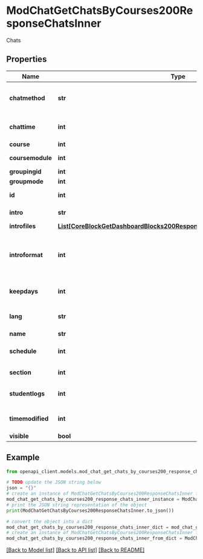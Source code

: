 # ModChatGetChatsByCourses200ResponseChatsInner

Chats

## Properties

Name | Type | Description | Notes
------------ | ------------- | ------------- | -------------
**chatmethod** | **str** | chat method (sockets, ajax, header_js) | [optional] [default to 'null']
**chattime** | **int** | chat time | [optional] [default to null]
**course** | **int** | Course id | [optional] 
**coursemodule** | **int** | Course module id | [optional] 
**groupingid** | **int** | Group id | [optional] 
**groupmode** | **int** | Group mode | [optional] 
**id** | **int** | Activity instance id | [optional] 
**intro** | **str** | Activity introduction | [optional] 
**introfiles** | [**List[CoreBlockGetDashboardBlocks200ResponseBlocksInnerContentsFilesInner]**](CoreBlockGetDashboardBlocks200ResponseBlocksInnerContentsFilesInner.md) |  | [optional] 
**introformat** | **int** | intro format (1 &#x3D; HTML, 0 &#x3D; MOODLE, 2 &#x3D; PLAIN, or 4 &#x3D; MARKDOWN) | [optional] 
**keepdays** | **int** | keep days | [optional] [default to null]
**lang** | **str** | Forced activity language | [optional] 
**name** | **str** | Activity name | [optional] 
**schedule** | **int** | schedule type | [optional] [default to null]
**section** | **int** | Course section id | [optional] 
**studentlogs** | **int** | student logs visible to everyone | [optional] [default to null]
**timemodified** | **int** | time of last modification | [optional] [default to null]
**visible** | **bool** | Visible | [optional] 

## Example

```python
from openapi_client.models.mod_chat_get_chats_by_courses200_response_chats_inner import ModChatGetChatsByCourses200ResponseChatsInner

# TODO update the JSON string below
json = "{}"
# create an instance of ModChatGetChatsByCourses200ResponseChatsInner from a JSON string
mod_chat_get_chats_by_courses200_response_chats_inner_instance = ModChatGetChatsByCourses200ResponseChatsInner.from_json(json)
# print the JSON string representation of the object
print(ModChatGetChatsByCourses200ResponseChatsInner.to_json())

# convert the object into a dict
mod_chat_get_chats_by_courses200_response_chats_inner_dict = mod_chat_get_chats_by_courses200_response_chats_inner_instance.to_dict()
# create an instance of ModChatGetChatsByCourses200ResponseChatsInner from a dict
mod_chat_get_chats_by_courses200_response_chats_inner_from_dict = ModChatGetChatsByCourses200ResponseChatsInner.from_dict(mod_chat_get_chats_by_courses200_response_chats_inner_dict)
```
[[Back to Model list]](../README.md#documentation-for-models) [[Back to API list]](../README.md#documentation-for-api-endpoints) [[Back to README]](../README.md)


